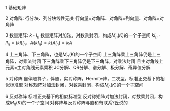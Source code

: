 1 基础矩阵

2 对角阵: 行分块、列分块线性无关
行向量$\times$对角阵、对角阵$\times$列向量、对角阵$\times$对角阵

3 数量矩阵: $k\cdot I_n$
数量矩阵对加法，对数乘封闭，构成$M_n(K)$的一个子空间
$kI_n\cdot lI_n=(kl)I_n$，$A(kI_n)=k(AI_n)=kA$

4 上三角阵、下三角阵，也是$M_n(K)$的一个子空间
上三角阵乘上三角阵仍是上三角阵，对乘法封闭
下三角阵乘下三角阵仍是下三角阵，对乘法封闭
且主对角线上元素=主对角线元素乘积
JC分解、QR分解、谱分解、极分解、奇异值分解

5 对称阵
自伴随算子，伴随，实对称阵，Hermite阵，二次型，标准正交基下的相似标准型
对称矩阵对加法封闭，对数乘封闭，构成$M_n(K)$的一个子空间

6 反对称阵
标准正交基下的相似标准型
反对称矩阵对加法封闭，对数乘封闭，构成$M_n(K)$的一个子空间
对称阵与反对称阵与直和有联系?丘说的
